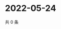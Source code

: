 # 2022-05-24

共 0 条

<!-- BEGIN WEIBO -->
<!-- 最后更新时间 Tue May 24 2022 04:17:42 GMT+0800 (China Standard Time) -->

<!-- END WEIBO -->

